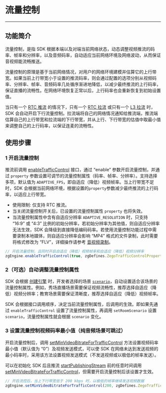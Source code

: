 # 流量控制

---

## 功能简介

流量控制，是指 SDK 根据本端以及对端当前网络状态，动态调整视频推流的码率、帧率和分辨率，以及音频码率，自动适应当前网络环境及网络波动，从而保证音视频能流畅推送。

流量控制的原理是基于当前网络情况，对用户的网络环境建模并估算它的上行带宽。如果当前上行带宽小于设置的推流码率，则会通过配置的选项分别从视频码率、分辨率、帧率、音频码率几处循序渐进地降低，以减少最终推流的上行码率，保证直播的流畅性。在网络环境恢复正常以后，上行码率也会重新恢复到初始设置值。

当只有一个 [RTC 推流](/glossary/term-explanation#rtc-推流) 的情况下，只有一个 [RTC 拉流](/glossary/term-explanation#rtc-推流) 或只有一个 [L3 拉流](/glossary/term-explanation#拉流) 时，SDK 会自动开启下行流量控制。拉流端将自己的网络情况通知给推流端，推流端估算自己的上行带宽和拉流端的下行带宽，并从上行、下行带宽的估值中取最小值来调整自己的上行码率，以保证连麦的流畅性。




## 使用步骤

### 1 开启流量控制

推流前调用 [enableTrafficControl](https://doc-zh.zego.im/article/api?doc=Express_Video_SDK_API~javascript_electron~class~ZegoExpressEngine#enable-traffic-control) 接口，通过 “enable” 参数开启流量控制，并通过 `property` 参数设置可调节的流量控制属性（码率、帧率、分辨率）。支持选择多项，默认值为 `ADAPTIVE_FPS`，即自适应（降低）视频帧率。当上行带宽不足时，SDK 会根据当前网络环境，根据设置的`property`参数减少最终推流的上行码率，以适应上行带宽。

<Warning title="注意">


* 使用限制: 仅支持 RTC 推流。
* 当关闭流量控制开关后，已设置的流量控制属性 `property` 也将失效。
* 当流量控制属性中含有自适应分辨率 `ADAPTIVE_RESOLUTION` 时，只支持 “16:9” 或 “4:3” 比例的初始分辨率，若初始分辨率为其他值，则自适应分辨率无法生效，SDK 会降级到直接降低编码码率。若使用流量控制功能过程中需要录制本地媒体，则自适应分辨率会影响 “MP4” 格式的文件录制，此时需要将格式修改为 “FLV”，详细操作请参考 [音视频录制](/real-time-video-windows-cpp/other/local-media-recording)。

</Warning>



```js
// 开启流量控制，且同时开启自适应（降低）视频帧率和自适应（降低）视频分辨率
zgEngine.enableTrafficControl(true, zgDefines.ZegoTrafficControlProperty.AdaptiveFPS + zgDefines.ZegoTrafficControlProperty.AdaptiveResolution)
```

### 2（可选）自动调整流量控制属性

SDK 会根据 [创建引擎](https://doc-zh.zego.im/article/13205#CreateEngine) 时，开发者选择的场景 [`scenario`](https://doc-zh.zego.im/article/16632)，自动设置适合该场景的流量控制属性。例如，秀场直播场景需要保证视频流畅性，推荐选择自适应（降低）视频分辨率；教育场景需要保证清晰度，推荐选择自适应（降低）视频帧率。

<Warning title="注意">


SDK 会根据接口调用顺序，决定当前流量控制属性，后调用的生效。即如果先通过 `enableTrafficControl` 设置了流量控制属性，再调用 `setRoomScenario` 设置 `scenario`，流量控制属性就会根据 `scenario` 变化。

</Warning>




### 3 设置流量控制视频码率最小值（纯音频场景可跳过）

开启流量控制后，调用 [setMinVideoBitrateForTrafficControl](https://doc-zh.zego.im/article/api?doc=Express_Video_SDK_API~javascript_electron~class~ZegoExpressEngine#set-min-video-bitrate-for-traffic-control) 方法设置视频码率最小值（默认值为 “0”）及视频发送模式，可以使 SDK 在网络未达到发送视频的最小码率时，采用该方法设置视频发送模式（不发送视频或以极低的帧率发送）。

<Warning title="注意">


可以在初始化 SDK 后且推流 [startPublishingStream](https://doc-zh.zego.im/article/api?doc=Express_Audio_SDK_API~javascript_electron~class~ZegoExpressEngine#start-publishing-stream) 前的任意时间调用 [setMinVideoBitrateForTrafficControl](https://doc-zh.zego.im/article/api?doc=Express_Video_SDK_API~javascript_electron~class~ZegoExpressEngine#set-min-video-bitrate-for-traffic-control)，但需要开启流量控制后该设置才生效。

</Warning>



```js
// 开启流控后，当上下行带宽低于 200 kbps 时，以极低的帧率继续发送视频数据
zgEngine.setMinVideoBitrateForTrafficControl(200, zgDefines.ZegoTrafficControlMinVideoBitrateMode.UltraLowFPS)
```

<Content />

